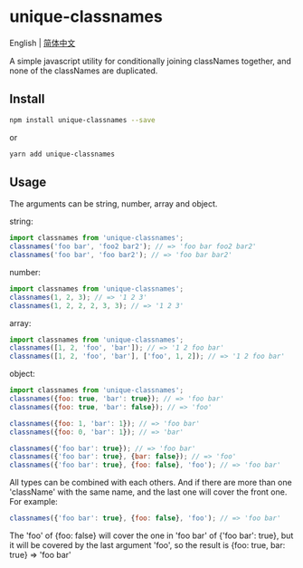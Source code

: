 # unique-classnames

English | [简体中文](./README-zh_CN.md)


A simple javascript utility for conditionally joining classNames together, and none of the classNames are duplicated.

## Install

```sh
npm install unique-classnames --save
```

or

```sh
yarn add unique-classnames
```

## Usage

The arguments can be string, number, array and object.

string:

```js
import classnames from 'unique-classnames';
classnames('foo bar', 'foo2 bar2'); // => 'foo bar foo2 bar2'
classnames('foo bar', 'foo bar2'); // => 'foo bar bar2'
```

number:

```js
import classnames from 'unique-classnames';
classnames(1, 2, 3); // => '1 2 3'
classnames(1, 2, 2, 2, 3, 3); // => '1 2 3'
```

array:

```js
import classnames from 'unique-classnames';
classnames([1, 2, 'foo', 'bar']); // => '1 2 foo bar'
classnames([1, 2, 'foo', 'bar'], ['foo', 1, 2]); // => '1 2 foo bar'
```

object:

```js
import classnames from 'unique-classnames';
classnames({foo: true, 'bar': true}); // => 'foo bar'
classnames({foo: true, 'bar': false}); // => 'foo'

classnames({foo: 1, 'bar': 1}); // => 'foo bar'
classnames({foo: 0, 'bar': 1}); // => 'bar'

classnames({'foo bar': true}); // => 'foo bar'
classnames({'foo bar': true}, {bar: false}); // => 'foo'
classnames({'foo bar': true}, {foo: false}, 'foo'); // => 'foo bar'
```

All types can be combined with each others. And if there are more than one 'className' with the same name, and the last one will cover the front one. For example:

```js
classnames({'foo bar': true}, {foo: false}, 'foo'); // => 'foo bar'
```

The 'foo' of {foo: false} will cover the one in 'foo bar' of {'foo bar': true}, but it will be covered by the last argument 'foo', so the result is {foo: true, bar: true} => 'foo bar'
